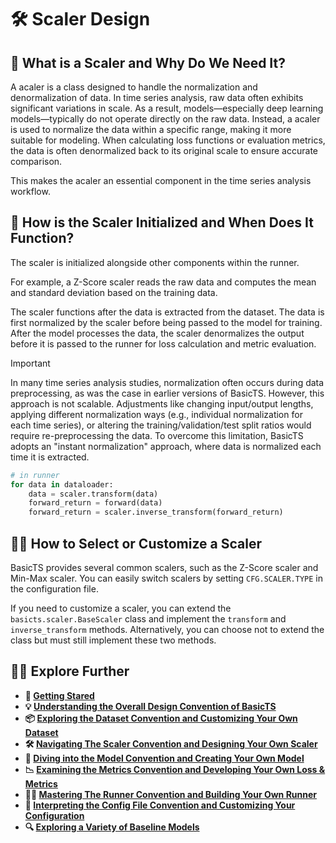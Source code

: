 # 🛠️ Scaler Design

## 🧐 What is a Scaler and Why Do We Need It?

A acaler is a class designed to handle the normalization and denormalization of data. In time series analysis, raw data often exhibits significant variations in scale. As a result, models—especially deep learning models—typically do not operate directly on the raw data. Instead, a acaler is used to normalize the data within a specific range, making it more suitable for modeling. When calculating loss functions or evaluation metrics, the data is often denormalized back to its original scale to ensure accurate comparison.

This makes the acaler an essential component in the time series analysis workflow.

## 👾 How is the Scaler Initialized and When Does It Function?

The scaler is initialized alongside other components within the runner.

For example, a Z-Score scaler reads the raw data and computes the mean and standard deviation based on the training data.

The scaler functions after the data is extracted from the dataset. The data is first normalized by the scaler before being passed to the model for training. After the model processes the data, the scaler denormalizes the output before it is passed to the runner for loss calculation and metric evaluation.

> [!IMPORTANT]  
> In many time series analysis studies, normalization often occurs during data preprocessing, as was the case in earlier versions of BasicTS. However, this approach is not scalable. Adjustments like changing input/output lengths, applying different normalization ways (e.g., individual normalization for each time series), or altering the training/validation/test split ratios would require re-preprocessing the data. To overcome this limitation, BasicTS adopts an "instant normalization" approach, where data is normalized each time it is extracted.

```python
# in runner
for data in dataloader:
    data = scaler.transform(data)
    forward_return = forward(data)
    forward_return = scaler.inverse_transform(forward_return)
```

## 🧑‍🔧 How to Select or Customize a Scaler

BasicTS provides several common scalers, such as the Z-Score scaler and Min-Max scaler. You can easily switch scalers by setting `CFG.SCALER.TYPE` in the configuration file.

If you need to customize a scaler, you can extend the `basicts.scaler.BaseScaler` class and implement the `transform` and `inverse_transform` methods. Alternatively, you can choose not to extend the class but must still implement these two methods.

## 🧑‍💻 Explore Further

- **🎉 [Getting Stared](./getting_started.md)**
- **💡 [Understanding the Overall Design Convention of BasicTS](./overall_design.md)**
- **📦 [Exploring the Dataset Convention and Customizing Your Own Dataset](./dataset_design.md)**
- **🛠️ [Navigating The Scaler Convention and Designing Your Own Scaler](./scaler_design.md)**
- **🧠 [Diving into the Model Convention and Creating Your Own Model](./model_design.md)**
- **📉 [Examining the Metrics Convention and Developing Your Own Loss & Metrics](./metrics_design.md)**
- **🏃‍♂️ [Mastering The Runner Convention and Building Your Own Runner](./runner_design.md)**
- **📜 [Interpreting the Config File Convention and Customizing Your Configuration](./config_design.md)**
- **🔍 [Exploring a Variety of Baseline Models](../baselines/)**
